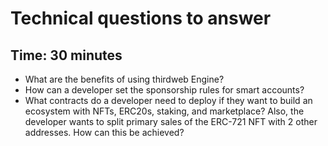 # Technical questions to answer

## Time: 30 minutes

- What are the benefits of using thirdweb Engine?
- How can a developer set the sponsorship rules for smart accounts?
- What contracts do a developer need to deploy if they want to build an ecosystem with NFTs, ERC20s, staking, and marketplace? Also, the developer wants to split primary sales of the ERC-721 NFT with 2 other addresses. How can this be achieved?
